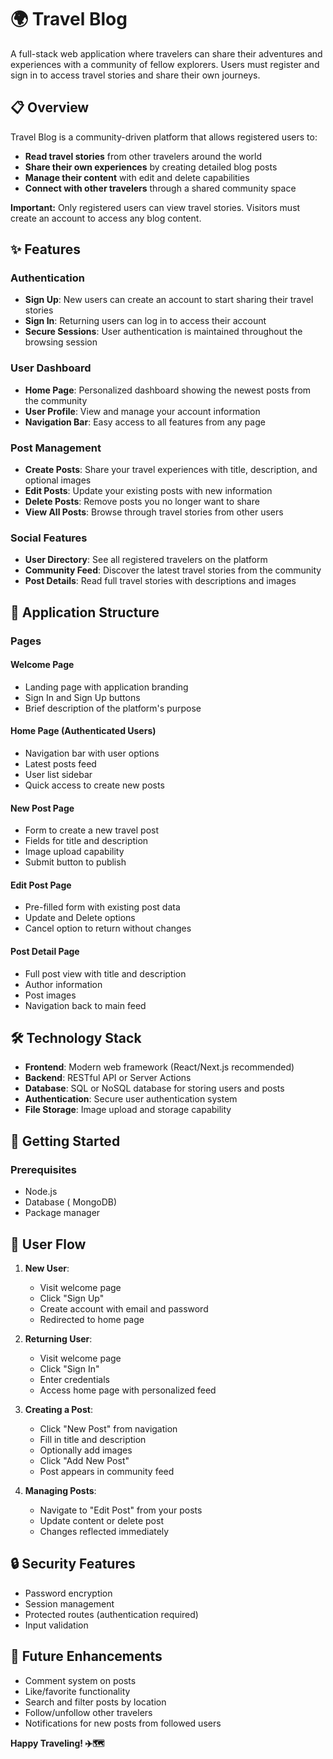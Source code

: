 # 🌍 Travel Blog

A full-stack web application where travelers can share their adventures and experiences with a community of fellow explorers. Users must register and sign in to access travel stories and share their own journeys.

## 📋 Overview

Travel Blog is a community-driven platform that allows registered users to:
- **Read travel stories** from other travelers around the world
- **Share their own experiences** by creating detailed blog posts
- **Manage their content** with edit and delete capabilities
- **Connect with other travelers** through a shared community space

**Important:** Only registered users can view travel stories. Visitors must create an account to access any blog content.


## ✨ Features

### Authentication
- **Sign Up**: New users can create an account to start sharing their travel stories
- **Sign In**: Returning users can log in to access their account
- **Secure Sessions**: User authentication is maintained throughout the browsing session

### User Dashboard
- **Home Page**: Personalized dashboard showing the newest posts from the community
- **User Profile**: View and manage your account information
- **Navigation Bar**: Easy access to all features from any page

### Post Management
- **Create Posts**: Share your travel experiences with title, description, and optional images
- **Edit Posts**: Update your existing posts with new information
- **Delete Posts**: Remove posts you no longer want to share
- **View All Posts**: Browse through travel stories from other users

### Social Features
- **User Directory**: See all registered travelers on the platform
- **Community Feed**: Discover the latest travel stories from the community
- **Post Details**: Read full travel stories with descriptions and images

## 🎨 Application Structure

### Pages

#### Welcome Page
- Landing page with application branding
- Sign In and Sign Up buttons
- Brief description of the platform's purpose

#### Home Page (Authenticated Users)
- Navigation bar with user options
- Latest posts feed
- User list sidebar
- Quick access to create new posts

#### New Post Page
- Form to create a new travel post
- Fields for title and description
- Image upload capability
- Submit button to publish

#### Edit Post Page
- Pre-filled form with existing post data
- Update and Delete options
- Cancel option to return without changes

#### Post Detail Page
- Full post view with title and description
- Author information
- Post images
- Navigation back to main feed

## 🛠️ Technology Stack

- **Frontend**: Modern web framework (React/Next.js recommended)
- **Backend**: RESTful API or Server Actions
- **Database**: SQL or NoSQL database for storing users and posts
- **Authentication**: Secure user authentication system
- **File Storage**: Image upload and storage capability

## 🚀 Getting Started

### Prerequisites
- Node.js 
- Database ( MongoDB)
- Package manager 


## 📱 User Flow

1. **New User**:
   - Visit welcome page
   - Click "Sign Up"
   - Create account with email and password
   - Redirected to home page

2. **Returning User**:
   - Visit welcome page
   - Click "Sign In"
   - Enter credentials
   - Access home page with personalized feed

3. **Creating a Post**:
   - Click "New Post" from navigation
   - Fill in title and description
   - Optionally add images
   - Click "Add New Post"
   - Post appears in community feed

4. **Managing Posts**:
   - Navigate to "Edit Post" from your posts
   - Update content or delete post
   - Changes reflected immediately

## 🔒 Security Features

- Password encryption
- Session management
- Protected routes (authentication required)
- Input validation

## 🎯 Future Enhancements

- Comment system on posts
- Like/favorite functionality
- Search and filter posts by location
- Follow/unfollow other travelers
- Notifications for new posts from followed users


**Happy Traveling! ✈️🗺️**
